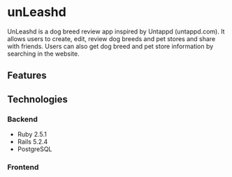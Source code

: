 # unLeashd

UnLeashd is a dog breed review app inspired by Untappd (untappd.com). It allows users to create, edit, review dog breeds and pet stores and share with friends. Users can also get dog breed and pet store information by searching in the website.

## Features

## Technologies

### Backend

* Ruby 2.5.1
* Rails 5.2.4
* PostgreSQL

### Frontend
